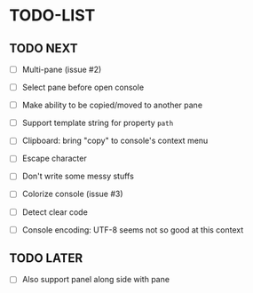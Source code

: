
# TODO-LIST

## TODO NEXT

 - [ ] Multi-pane (issue #2)
  - [ ] Select pane before open console
  - [ ] Make ability to be copied/moved to another pane

 - [ ] Support template string for property `path`

 - [ ] Clipboard: bring "copy" to console's context menu

 - [ ] Escape character
  - [ ] Don't write some messy stuffs
  - [ ] Colorize console (issue #3)
  - [ ] Detect clear code

 - [ ] Console encoding: UTF-8 seems not so good at this context

## TODO LATER

 - [ ] Also support panel along side with pane
